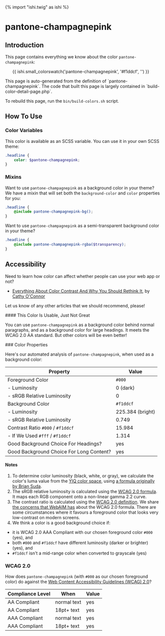 {% import "ishi.twig" as ishi %}
# pantone-champagnepink

## Introduction

This page contains everything we know about the color `pantone-champagnepink`:

<div class="grid">
    <div class="cell">
        <div class="swatch">
            <ul>
                {{ ishi.small_colorswatch('pantone-champagnepink', '#f1ddcf', '') }}
            </ul>
        </div>
    </div>
</div>

<div class="callout attention" markdown="1">
This page is auto-generated from the definition of `pantone-champagnepink`. The code that built this page is largely contained in `build-color-detail-page.php`.

To rebuild this page, run the `bin/build-colors.sh` script.
</div>

## How To Use

### Color Variables

This color is available as an SCSS variable. You can use it in your own SCSS theme:

```scss
.headline {
    color: $pantone-champagnepink;
}
```

### Mixins

Want to use `pantone-champagnepink` as a background color in your theme? We have a mixin that will set both the `background-color` and `color` properties for you:

```scss
.headline {
    @include pantone-champagnepink-bg();
}
```

Want to use `pantone-champagnepink` as a semi-transparent background color in your theme?

```scss
.headline {
    @include pantone-champagnepink-rgba($transparency);
}
```

## Accessibility

Need to learn how color can affect whether people can use your web app or not?

* [Everything About Color Contrast And Why You Should Rethink It](https://www.smashingmagazine.com/2014/10/color-contrast-tips-and-tools-for-accessibility/), by [Cathy O'Connor](http://www.twitter.com/cagocon)

Let us know of any other articles that we should recommend, please!
<div class="callout warning" markdown="1">
#### This Color Is Usable, Just Not Great

You can use `pantone-champagnepink` as a background color behind normal paragraphs, and as a background color for large headings. It meets the WCAG 2.0 AA standard. But other colors will be even better!
</div>
### Color Properties

Here's our automated analysis of `pantone-champagnepink`, when used as a background color:

Property | Value
---------|------
Foreground Color | `#000`
- Luminosity | 0 (dark)
- sRGB Relative Luminosity | 0
Background Color | `#f1ddcf`
- Luminosity | 225.384 (bright)
- sRGB Relative Luminosity | 0.749
Contrast Ratio `#000` / `#f1ddcf` | 15.984
- If We Used `#fff` / `#f1ddcf` | 1.314
Good Background Choice For Headings? | yes
Good Background Choice For Long Content? | yes

#### Notes

1. To determine color luminosity (black, white, or gray), we calculate the color's luma value from the [YIQ color space](https://en.wikipedia.org/wiki/YIQ), using [a formula originally by Brian Suda](https://24ways.org/2010/calculating-color-contrast/).
1. The sRGB relative luminosity is calculated using the [WCAG 2.0 formula](https://www.w3.org/TR/WCAG20/#relativeluminancedef). It maps each RGB component onto a non-linear gamma 2.2 curve.
1. The contrast ratio is calculated using the [WCAG 2.0 definition](https://www.w3.org/TR/2008/REC-WCAG20-20081211/#contrast-ratiodef). We share [the concerns that WebAIM has](http://webaim.org/blog/wcag-2-1-feedback/) about the WCAG 2.0 formula. There are some circumstances where it favours a foreground color that looks very low-contrast on modern screens.
1. We think a color is a good background choice if:
  - it is WCAG 2.0 AAA Compliant with our chosen foreground color `#000` (yes), and
  - both `#000` and `#f1ddcf` have different luminosity (darker or brighter) (yes), and
  - `#f1ddcf` isn't a mid-range color when converted to grayscale (yes)

### WCAG 2.0

How does `pantone-champagnepink` (with `#000` as our chosen foreground color) do against the [Web Content Accessibility Guidelines (WCAG) 2.0](https://www.w3.org/TR/WCAG20/)?

Compliance Level | When | Value
-----------------|------|------
AA Compliant | normal text | yes
AA Compliant | 18pt+ text | yes
AAA Compliant | normal text | yes
AAA Compliant | 18pt+ text | yes